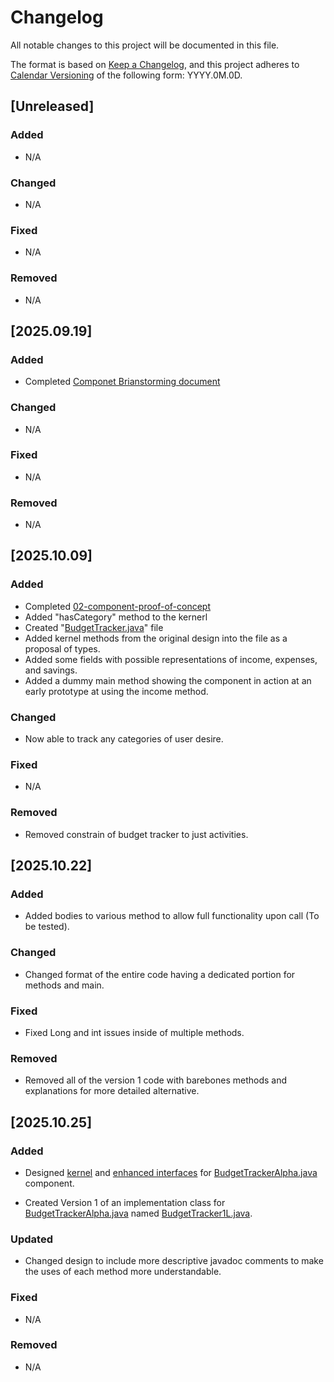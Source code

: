 # Changelog

All notable changes to this project will be documented in this file.

The format is based on [Keep a Changelog](https://keepachangelog.com/en/1.1.0/),
and this project adheres to [Calendar Versioning](https://calver.org/) of
the following form: YYYY.0M.0D.

## [Unreleased]

### Added

- N/A

### Changed

- N/A

### Fixed

- N/A

### Removed

- N/A

## [2025.09.19]

### Added

- Completed [Componet Brianstorming document](doc/01-component-brainstorming/01-component-brainstorming.md)

### Changed

- N/A

### Fixed

- N/A

### Removed

- N/A

## [2025.10.09]

### Added

- Completed [02-component-proof-of-concept](doc\02-component-proof-of-concept\02-component-proof-of-concept.md)
- Added "hasCategory" method to the kernerl
- Created "[BudgetTracker.java](src\BudgetTracker.java)" file
- Added kernel methods from the original design into the file as a proposal of types.
- Added some fields with possible representations of income, expenses, and savings.
- Added a dummy main method showing the component in action at an early prototype at using the income method.

### Changed

- Now able to track any categories of user desire.

### Fixed

- N/A

### Removed

- Removed constrain of budget tracker to just activities.

## [2025.10.22]

### Added

- Added bodies to various method to allow full functionality upon call (To be tested).

### Changed

- Changed format of the entire code having a dedicated portion for methods and main.

### Fixed

- Fixed Long and int issues inside of multiple methods.

### Removed

- Removed all of the version 1 code with barebones methods and explanations for more detailed alternative.

## [2025.10.25]

### Added

- Designed [kernel](src\BudgetTrackerKernel.java) and [enhanced interfaces](src\BudgetTracker.java) for [BudgetTrackerAlpha.java](src\BudgetTrackerAlpha.java) component.

- Created Version 1 of an implementation class for [BudgetTrackerAlpha.java](src\BudgetTrackerAlpha.java) named [BudgetTracker1L.java](src\BudgetTracker1L.java).

### Updated

- Changed design to include more descriptive javadoc comments to make the uses of each method more understandable.

### Fixed

- N/A

### Removed

- N/A
